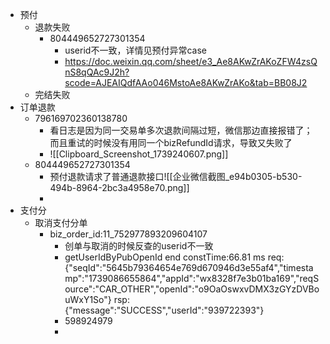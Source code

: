 - 预付
	- 退款失败 
		- 804449652727301354
			- userid不一致，详情见预付异常case
			- https://doc.weixin.qq.com/sheet/e3_Ae8AKwZrAKoZFW4zsQnS8qQAc9J2h?scode=AJEAIQdfAAo046MstoAe8AKwZrAKo&tab=BB08J2
	- 完结失败
- 订单退款
	- 796169702360138780
		- 看日志是因为同一交易单多次退款间隔过短，微信那边直接报错了；而且重试的时候没有用同一个bizRefundId请求，导致又失败了
		- ![[Clipboard_Screenshot_1739240607.png]]
	- 804449652727301354
		- 预付退款请求了普通退款接口![[企业微信截图_e94b0305-b530-494b-8964-2bc3a4958e70.png]]
		-  
- 支付分
	- 取消支付分单
		- biz_order_id:11_752977893209604107
			- 创单与取消的时候反查的userid不一致
			- getUserIdByPubOpenId end constTime:66.81 ms req:{"seqId":"5645b79364654e769d670946d3e55af4","timestamp":"1739086655864","appId":"wx8328f7e3b01ba169","reqSource":"CAR_OTHER","openId":"o9OaOswxvDMX3zGYzDVBouWxY1So"} rsp:{"message":"SUCCESS","userId":"939722393"}
			- 598924979
			- 
